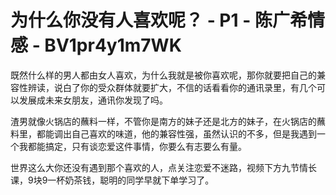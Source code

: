 # 为什么你没有人喜欢呢？ - P1 - 陈广希情感 - BV1pr4y1m7WK

既然什么样的男人都由女人喜欢，为什么我就是被你喜欢呢，那你就要把自己的兼容性辨读，说白了你的受众群体就要扩大，不信的话看看你的通讯录里，有几个可以发展成未来女朋友，通讯你发现了吗。

渣男就像火锅店的蘸料一样，不管你是南方的妹子还是北方的妹子，在火锅店的蘸料里，都能调出自己喜欢的味道，他的兼容性强，虽然认识的不多，但是我遇到一个我都能搞定，只有谈恋爱这件事情，你要么有志要么有量。

世界这么大你还没有遇到那个喜欢的人，点关注恋爱不迷路，视频下方九节情长课，9块9一杯奶茶钱，聪明的同学早就下单学习了。